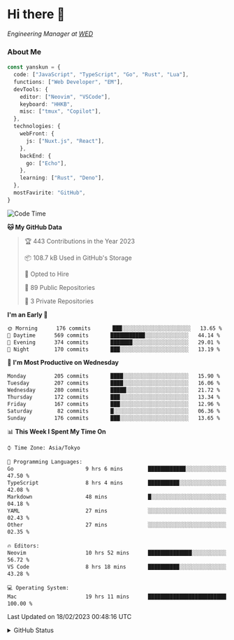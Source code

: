# Hi there&nbsp;:wave:

<!-- ![Alt text](https://spotify-recently-played-readme.vercel.app/api?user=31kynbuubkiu3r4qh4hjuaglhfay) -->

_Engineering Manager at [WED](https://github.com/wedinc)_

### About Me

```ts
const yanskun = {
  code: ["JavaScript", "TypeScript", "Go", "Rust", "Lua"],
  functions: ["Web Developer", "EM"],
  devTools: {
    editor: ["Neovim", "VSCode"],
    keyboard: "HHKB",
    misc: ["tmux", "Copilot"],
  },
  technologies: {
    webFront: {
      js: ["Nuxt.js", "React"],
    },
    backEnd: {
      go: ["Echo"],
    },
    learning: ["Rust", "Deno"],
  },
  mostFavirite: "GitHub",
}
```

<!--START_SECTION:waka-->
![Code Time](http://img.shields.io/badge/Code%20Time-175%20hrs%2013%20mins-blue)

**🐱 My GitHub Data** 

> 🏆 443 Contributions in the Year 2023
 > 
> 📦 108.7 kB Used in GitHub's Storage 
 > 
> 💼 Opted to Hire
 > 
> 📜 89 Public Repositories 
 > 
> 🔑 3 Private Repositories  
 > 
**I'm an Early 🐤** 

```text
🌞 Morning      176 commits       ███░░░░░░░░░░░░░░░░░░░░░░   13.65 % 
🌆 Daytime      569 commits       ███████████░░░░░░░░░░░░░░   44.14 % 
🌃 Evening      374 commits       ███████░░░░░░░░░░░░░░░░░░   29.01 % 
🌙 Night        170 commits       ███░░░░░░░░░░░░░░░░░░░░░░   13.19 % 

```
📅 **I'm Most Productive on Wednesday** 

```text
Monday         205 commits       ████░░░░░░░░░░░░░░░░░░░░░   15.90 % 
Tuesday        207 commits       ████░░░░░░░░░░░░░░░░░░░░░   16.06 % 
Wednesday      280 commits       █████░░░░░░░░░░░░░░░░░░░░   21.72 % 
Thursday       172 commits       ███░░░░░░░░░░░░░░░░░░░░░░   13.34 % 
Friday         167 commits       ███░░░░░░░░░░░░░░░░░░░░░░   12.96 % 
Saturday        82 commits       █░░░░░░░░░░░░░░░░░░░░░░░░   06.36 % 
Sunday         176 commits       ███░░░░░░░░░░░░░░░░░░░░░░   13.65 % 

```


📊 **This Week I Spent My Time On** 

```text
⌚︎ Time Zone: Asia/Tokyo

💬 Programming Languages: 
Go                       9 hrs 6 mins        ████████████░░░░░░░░░░░░░   47.50 % 
TypeScript               8 hrs 4 mins        ██████████░░░░░░░░░░░░░░░   42.08 % 
Markdown                 48 mins             █░░░░░░░░░░░░░░░░░░░░░░░░   04.18 % 
YAML                     27 mins             ░░░░░░░░░░░░░░░░░░░░░░░░░   02.43 % 
Other                    27 mins             ░░░░░░░░░░░░░░░░░░░░░░░░░   02.35 % 

🔥 Editors: 
Neovim                   10 hrs 52 mins      ██████████████░░░░░░░░░░░   56.72 % 
VS Code                  8 hrs 18 mins       ██████████░░░░░░░░░░░░░░░   43.28 % 

💻 Operating System: 
Mac                      19 hrs 11 mins      █████████████████████████   100.00 % 

```


 Last Updated on 18/02/2023 00:48:16 UTC
<!--END_SECTION:waka-->

<details>
<summary>GitHub Status</summary>
<picture>
  <source media="(prefers-color-scheme: dark)" srcset="https://raw.githubusercontent.com/yanskun/yanskun/master/profile-summary-card-output/nord_dark/0-profile-details.svg">
 <img src="https://raw.githubusercontent.com/yanskun/yanskun/master/profile-summary-card-output/default/0-profile-details.svg">
</picture>
<br>
<picture>
  <source media="(prefers-color-scheme: dark)" srcset="https://raw.githubusercontent.com/yanskun/yanskun/master/profile-summary-card-output/nord_dark/1-repos-per-language.svg">
 <img src="https://raw.githubusercontent.com/yanskun/yanskun/master/profile-summary-card-output/default/1-repos-per-language.svg">
</picture>
<picture>
  <source media="(prefers-color-scheme: dark)" srcset="https://raw.githubusercontent.com/yanskun/yanskun/master/profile-summary-card-output/nord_dark/2-most-commit-language.svg">
 <img src="https://raw.githubusercontent.com/yanskun/yanskun/master/profile-summary-card-output/default/2-most-commit-language.svg">
</picture>
<br>
<picture>
  <source media="(prefers-color-scheme: dark)" srcset="https://raw.githubusercontent.com/yanskun/yanskun/master/profile-summary-card-output/nord_dark/3-stats.svg">
 <img src="https://raw.githubusercontent.com/yanskun/yanskun/master/profile-summary-card-output/default/3-stats.svg">
</picture>
<picture>
  <source media="(prefers-color-scheme: dark)" srcset="https://raw.githubusercontent.com/yanskun/yanskun/master/profile-summary-card-output/nord_dark/4-productive-time.svg">
 <img src="https://raw.githubusercontent.com/yanskun/yanskun/master/profile-summary-card-output/default/4-productive-time.svg">
</picture>
</details>
